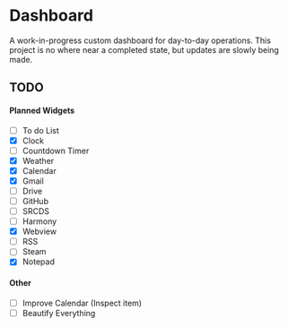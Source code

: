 # Dashboard

A work-in-progress custom dashboard for day-to-day operations. This project is no where near a completed state, but updates are slowly being made.

## TODO

#### Planned Widgets

- [ ] To do List
- [x] Clock
- [ ] Countdown Timer
- [x] Weather
- [x] Calendar
- [x] Gmail
- [ ] Drive
- [ ] GitHub
- [ ] SRCDS
- [ ] Harmony
- [x] Webview
- [ ] RSS
- [ ] Steam
- [x] Notepad

#### Other

- [ ] Improve Calendar (Inspect item)
- [ ] Beautify Everything